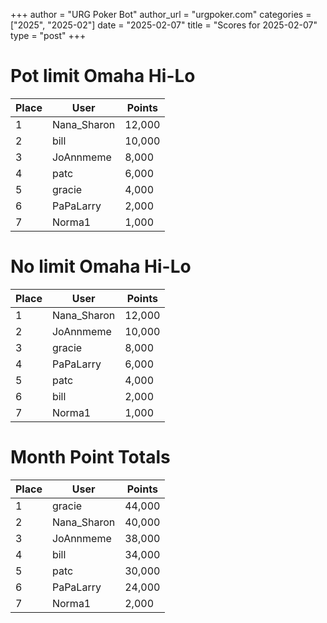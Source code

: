 +++
author = "URG Poker Bot"
author_url = "urgpoker.com"
categories = ["2025", "2025-02"]
date = "2025-02-07"
title = "Scores for 2025-02-07"
type = "post"
+++
# Pot limit Omaha Hi-Lo

| Place | User | Points |
|-------|------|--------|
| 1 | Nana_Sharon | 12,000 |
| 2 | bill | 10,000 |
| 3 | JoAnnmeme | 8,000 |
| 4 | patc | 6,000 |
| 5 | gracie | 4,000 |
| 6 | PaPaLarry | 2,000 |
| 7 | Norma1 | 1,000 |

# No limit Omaha Hi-Lo

| Place | User | Points |
|-------|------|--------|
| 1 | Nana_Sharon | 12,000 |
| 2 | JoAnnmeme | 10,000 |
| 3 | gracie | 8,000 |
| 4 | PaPaLarry | 6,000 |
| 5 | patc | 4,000 |
| 6 | bill | 2,000 |
| 7 | Norma1 | 1,000 |

# Month Point Totals

| Place | User | Points |
|-------|------|--------|
| 1 | gracie | 44,000 |
| 2 | Nana_Sharon | 40,000 |
| 3 | JoAnnmeme | 38,000 |
| 4 | bill | 34,000 |
| 5 | patc | 30,000 |
| 6 | PaPaLarry | 24,000 |
| 7 | Norma1 | 2,000 |
